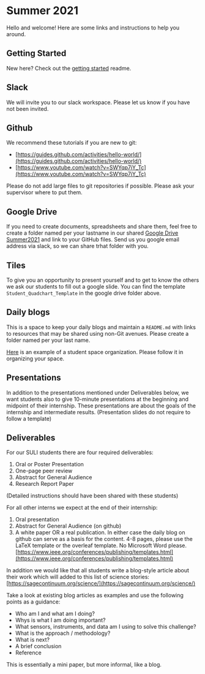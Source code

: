 
# Summer 2021

Hello and welcome! Here are some links and instructions to help you around.


## Getting Started

New here?  Check out the [getting started](getting_started.md) readme.

## Slack
We will invite you to our slack workspace. Please let us know if you have not been invited. 

## Github
We recommend these tutorials if you are new to git: 

- [https://guides.github.com/activities/hello-world/](https://guides.github.com/activities/hello-world/)
- [https://www.youtube.com/watch?v=SWYqp7iY_Tc](https://www.youtube.com/watch?v=SWYqp7iY_Tc)

Please do not add large files to git repositories if possible. Please ask your supervisor where to put them.

## Google Drive
If you need to create documents, spreadsheets and share them, feel free to create a folder named per your lastname in our shared [Google Drive Summer2021](https://drive.google.com/drive/u/0/folders/1njZeZ_OMHzq_Boqq-nnEhC31kd1-coqr) and link to your GitHub files. Send us you google email address via slack, so we can share trhat folder with you.

## Tiles 
To give you an opportunity to present yourself and to get to know the others we ask our students to fill out a google slide. You can find the template `Student_Quadchart_Template` in the google drive folder above.

## Daily blogs
This is a space to keep your daily blogs and maintain a `README.md` with links to resources that may be shared using non-Git avenues. Please create a folder named per your last name.

[Here](https://github.com/waggle-sensor/summer2018/tree/master/morrison) is an example of a student space organization. Please follow it in organizing your space.

## Presentations
In addition to the presentations mentioned under Deliverables below, we want students also to give 10-minute presentations at the beginning and midpoint of their internship. These presentations are about the goals of the internship and intermediate results. (Presentation slides do not require to follow a template)

## Deliverables

For our SULI students there are four required deliverables:

1. Oral or Poster Presentation
2. One-page peer review
3. Abstract for General Audience
4. Research Report Paper

(Detailed instructions should have been shared with these students)


For all other interns we expect at the end of their internship:

1. Oral presentation
2. Abstract for General Audience (on github)
3. A white paper OR a real publication. In either case the daily blog on github can serve as a basis for the content. 4-8 pages, please use the LaTeX template or the overleaf template. No Microsoft Word please.  [https://www.ieee.org/conferences/publishing/templates.html](https://www.ieee.org/conferences/publishing/templates.html)
    
In addition we would like that all students write a blog-style article about their work which will added to this list of science stories: [https://sagecontinuum.org/science/](https://sagecontinuum.org/science/)

Take a look at existing blog articles as examples and use the following points as a guidance:

- Who am I and what am I doing?
- Whys is what I am doing important?
- What sensors, instruments, and data am I using to solve this challenge?
- What is the approach / methodology?
- What is next?
- A brief conclusion
- Reference

This is essentially a mini paper, but more informal, like a blog.




